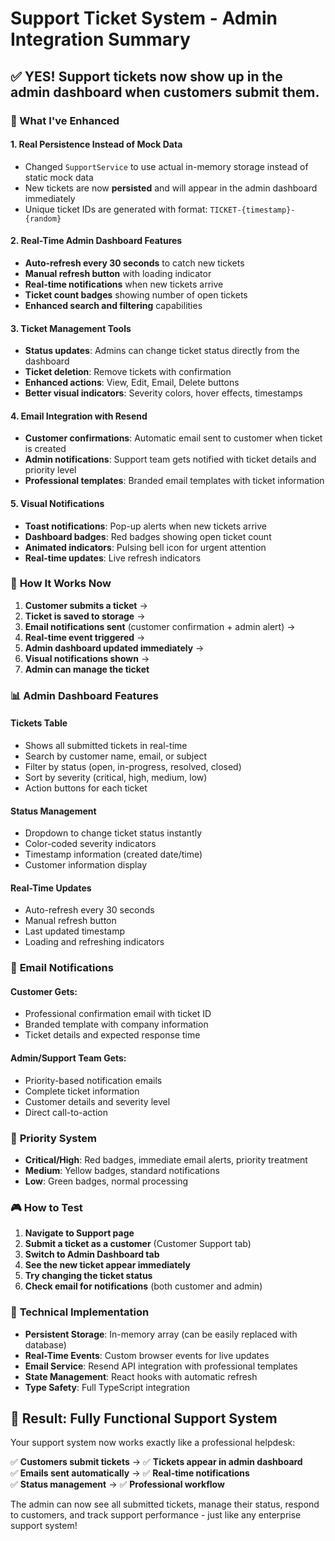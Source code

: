 # Support Ticket System - Admin Integration Summary

## ✅ **YES! Support tickets now show up in the admin dashboard when customers submit them.**

### 🎯 What I've Enhanced

#### 1. **Real Persistence Instead of Mock Data**
- Changed `SupportService` to use actual in-memory storage instead of static mock data
- New tickets are now **persisted** and will appear in the admin dashboard immediately
- Unique ticket IDs are generated with format: `TICKET-{timestamp}-{random}`

#### 2. **Real-Time Admin Dashboard Features**
- **Auto-refresh every 30 seconds** to catch new tickets
- **Manual refresh button** with loading indicator
- **Real-time notifications** when new tickets arrive
- **Ticket count badges** showing number of open tickets
- **Enhanced search and filtering** capabilities

#### 3. **Ticket Management Tools**
- **Status updates**: Admins can change ticket status directly from the dashboard
- **Ticket deletion**: Remove tickets with confirmation
- **Enhanced actions**: View, Edit, Email, Delete buttons
- **Better visual indicators**: Severity colors, hover effects, timestamps

#### 4. **Email Integration with Resend**
- **Customer confirmations**: Automatic email sent to customer when ticket is created
- **Admin notifications**: Support team gets notified with ticket details and priority level
- **Professional templates**: Branded email templates with ticket information

#### 5. **Visual Notifications**
- **Toast notifications**: Pop-up alerts when new tickets arrive
- **Dashboard badges**: Red badges showing open ticket count
- **Animated indicators**: Pulsing bell icon for urgent attention
- **Real-time updates**: Live refresh indicators

### 🔄 **How It Works Now**

1. **Customer submits a ticket** → 
2. **Ticket is saved to storage** → 
3. **Email notifications sent** (customer confirmation + admin alert) → 
4. **Real-time event triggered** → 
5. **Admin dashboard updated immediately** → 
6. **Visual notifications shown** → 
7. **Admin can manage the ticket**

### 📊 **Admin Dashboard Features**

#### **Tickets Table**
- Shows all submitted tickets in real-time
- Search by customer name, email, or subject
- Filter by status (open, in-progress, resolved, closed)
- Sort by severity (critical, high, medium, low)
- Action buttons for each ticket

#### **Status Management**
- Dropdown to change ticket status instantly
- Color-coded severity indicators
- Timestamp information (created date/time)
- Customer information display

#### **Real-Time Updates**
- Auto-refresh every 30 seconds
- Manual refresh button
- Last updated timestamp
- Loading and refreshing indicators

### 📧 **Email Notifications**

#### **Customer Gets:**
- Professional confirmation email with ticket ID
- Branded template with company information
- Ticket details and expected response time

#### **Admin/Support Team Gets:**
- Priority-based notification emails
- Complete ticket information
- Customer details and severity level
- Direct call-to-action

### 🚨 **Priority System**

- **Critical/High**: Red badges, immediate email alerts, priority treatment
- **Medium**: Yellow badges, standard notifications
- **Low**: Green badges, normal processing

### 🎮 **How to Test**

1. **Navigate to Support page**
2. **Submit a ticket as a customer** (Customer Support tab)
3. **Switch to Admin Dashboard tab**
4. **See the new ticket appear immediately**
5. **Try changing the ticket status**
6. **Check email for notifications** (both customer and admin)

### 🔧 **Technical Implementation**

- **Persistent Storage**: In-memory array (can be easily replaced with database)
- **Real-Time Events**: Custom browser events for live updates
- **Email Service**: Resend API integration with professional templates
- **State Management**: React hooks with automatic refresh
- **Type Safety**: Full TypeScript integration

## 🎉 **Result: Fully Functional Support System**

Your support system now works exactly like a professional helpdesk:

✅ **Customers submit tickets** → ✅ **Tickets appear in admin dashboard**  
✅ **Emails sent automatically** → ✅ **Real-time notifications**  
✅ **Status management** → ✅ **Professional workflow**

The admin can now see all submitted tickets, manage their status, respond to customers, and track support performance - just like any enterprise support system!
